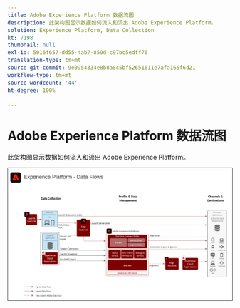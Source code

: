 ```yaml
---
title: Adobe Experience Platform 数据流图
description: 此架构图显示数据如何流入和流出 Adobe Experience Platform。
solution: Experience Platform, Data Collection
kt: 7198
thumbnail: null
exl-id: 5016f657-dd55-4ab7-859d-c97bc5edff76
translation-type: tm+mt
source-git-commit: 9e0954334e8b8a8c5bf52651611e7afa165f6d21
workflow-type: tm+mt
source-wordcount: '44'
ht-degree: 100%

---
```


# Adobe Experience Platform 数据流图

此架构图显示数据如何流入和流出 Adobe Experience Platform。

<img src="assets/aep_data_flow.svg" alt="Experience Platform 数据流" style="border:1px solid #4a4a4a" />
